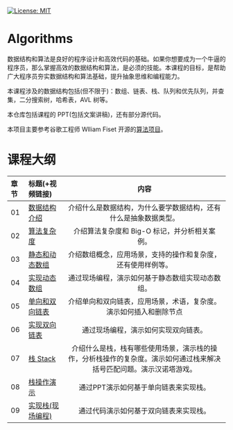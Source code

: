 [![License: MIT](https://img.shields.io/badge/License-MIT-yellow.svg)](https://opensource.org/licenses/MIT)

# Algorithms

数据结构和算法是良好的程序设计和高效代码的基础。如果你想要成为一个牛逼的程序员，那么掌握高效的数据结构和算法，是必须的技能。本课程的目标，是帮助广大程序员夯实数据结构和算法基础，提升抽象思维和编程能力。

本课程涉及的数据结构包括(但不限于)：数组、链表、栈、队列和优先队列，并查集，二分搜索树，哈希表，AVL 树等。

本仓库包括课程的 PPT(包括文案讲稿)，还有部分源代码。

本项目主要参考谷歌工程师 Wlliam Fiset 开源的[算法项目](https://github.com/williamfiset/Algorithms)。

# 课程大纲

| 章节 | 标题(+视频链接)                                                   |                                内容                                |
| :--- | :---------------------------------------------------------------- | :----------------------------------------------------------------: |
| 01   | [数据结构介绍](https://www.bilibili.com/video/BV1U5411W7x9?p=1)   |  介绍什么是数据结构，为什么要学数据结构，还有什么是抽象数据类型。  |
| 02   | [算法复杂度](https://www.bilibili.com/video/BV1U5411W7x9?p=2)     |           介绍算法复杂度和 Big-O 标记，并分析相关案例。            |
| 03   | [静态和动态数组](https://www.bilibili.com/video/BV1U5411W7x9?p=3) |    介绍数组概念，应用场景，支持的操作和复杂度，还有使用样例等。    |
| 04   | [实现动态数组](https://www.bilibili.com/video/BV1U5411W7x9?p=4)   |          通过现场编程，演示如何基于静态数组实现动态数组。          |
| 05   | [单向和双向链表](https://www.bilibili.com/video/BV1U5411W7x9?p=5) | 介绍单向和双向链表，应用场景，术语，复杂度。演示如何插入和删除节点 |
| 06   | [实现双向链表](https://www.bilibili.com/video/BV1U5411W7x9?p=6)   |                通过现场编程，演示如何实现双向链表。                |
| 07   | [栈 Stack](https://www.bilibili.com/video/BV1U5411W7x9?p=7)       |         介绍什么是栈，栈有哪些使用场景，演示栈的操作，分析栈操作的复杂度。演示如何通过栈来解决括号匹配问题。演示汉诺塔游戏。        |
| 08   | [栈操作演示](https://www.bilibili.com/video/BV1U5411W7x9?p=8)       |         通过PPT演示如何基于单向链表来实现栈。        |
| 09   | [实现栈(现场编程)](https://www.bilibili.com/video/BV1U5411W7x9?p=9)       |         通过代码演示如何基于双向链表来实现栈。        |

